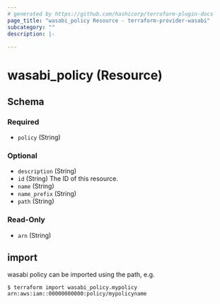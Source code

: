 ```yaml
---
# generated by https://github.com/hashicorp/terraform-plugin-docs
page_title: "wasabi_policy Resource - terraform-provider-wasabi"
subcategory: ""
description: |-
  
---
```


# wasabi_policy (Resource)





<!-- schema generated by tfplugindocs -->
## Schema

### Required

- `policy` (String)

### Optional

- `description` (String)
- `id` (String) The ID of this resource.
- `name` (String)
- `name_prefix` (String)
- `path` (String)

### Read-Only

- `arn` (String)


## import 

wasabi policy can be imported using the path, e.g.
```
$ terraform import wasabi_policy.mypolicy arn:aws:iam::00000000000:policy/mypolicyname
```